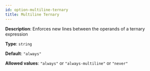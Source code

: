 ```yaml
---
id: option-multiline-ternary
title: Multiline Ternary
---
```

**Description**: Enforces new lines between the operands of a ternary expression

**Type**: `string`

**Default**: `"always"`

**Allowed values**: `"always"` or `"always-multiline"` or `"never"`